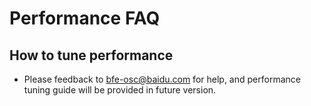 # Performance FAQ

## How to tune performance
- Please feedback to bfe-osc@baidu.com for help, and performance tuning guide will be provided in future version. 
